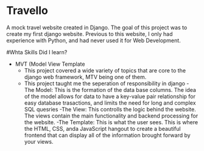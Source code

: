 # Travello
 A mock travel website created in Django. The goal of this project was to create my first django website. Previous to this website, I only had experience with Python, and had never used it for Web Development. 
 
 #Whta Skills Did I learn?
 - MVT (Model View Template
   - This project covered a wide variety of topics that are core to the django web framework, MTV being one of them.
   - This project taught me the seperation of responsibility in django 
      -The Model: This is the formation of the data base columns. The idea of the model allows for data to have a key-value pair relationship for easy database trasactions, and 
      limits the need for long and complex SQL quesries
      -The View: This controlls the logic behind the website. The views contain the main functionality and backend processing for the website.
      -The Template: This is what the user sees. This is where the HTML, CSS, anda JavaScript hangout to create a beautiful frontend that can display all of the information
      brought forward by your views.
